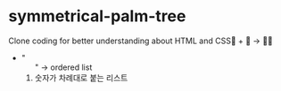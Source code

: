 # symmetrical-palm-tree
Clone coding for better understanding about HTML and CSS🦴 + 🦚 -> 🧞‍♂️

- "<ol>" -> ordered list
- 숫자가 차례대로 붙는 리스트
